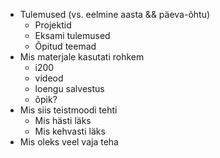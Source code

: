 * Tulemused (vs. eelmine aasta && päeva-õhtu)
    * Projektid
    * Eksami tulemused
    * Õpitud teemad
* Mis materjale kasutati rohkem
    * i200
    * videod
    * loengu salvestus
    * õpik?
* Mis siis teistmoodi tehti
    * Mis hästi läks
    * Mis kehvasti läks
* Mis oleks veel vaja teha
